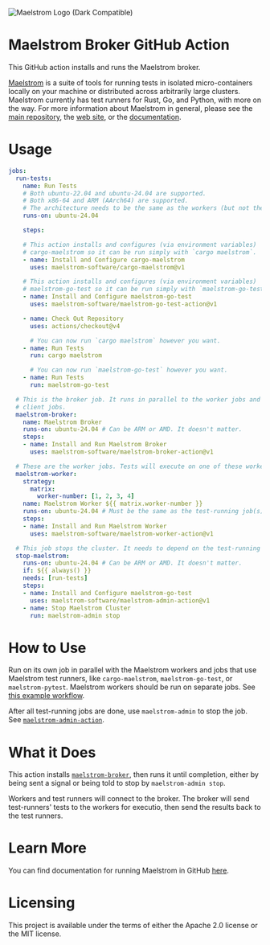 ![Maelstrom Logo (Dark Compatible)](https://github.com/maelstrom-software/maelstrom/assets/146376379/7b46a1c1-e67f-412a-b618-42f7e2c25139)

# Maelstrom Broker GitHub Action

This GitHub action installs and runs the Maelstrom broker.

[Maelstrom](https://github.com/maelstrom-software/maelstrom) is a suite of
tools for running tests in isolated micro-containers locally on your machine or
distributed across arbitrarily large clusters. Maelstrom currently has test
runners for Rust, Go, and Python, with more on the way. For more information
about Maelstrom in general, please see the [main
repository](https://github.com/maelstrom-software/maelstrom), the
[web site](https://maelstrom-software.com), or the
[documentation](https://maelstrom-software.com/doc/book/latest).

# Usage

```yml
jobs:
  run-tests:
    name: Run Tests
    # Both ubuntu-22.04 and ubuntu-24.04 are supported.
    # Both x86-64 and ARM (AArch64) are supported.
    # The architecture needs to be the same as the workers (but not the broker).
    runs-on: ubuntu-24.04

    steps:

    # This action installs and configures (via environment variables)
    # cargo-maelstrom so it can be run simply with `cargo maelstrom`.
    - name: Install and Configure cargo-maelstrom
      uses: maelstrom-software/cargo-maelstrom@v1

    # This action installs and configures (via environment variables)
    # maelstrom-go-test so it can be run simply with `maelstrom-go-test`.
    - name: Install and Configure maelstrom-go-test
      uses: maelstrom-software/maelstrom-go-test-action@v1

    - name: Check Out Repository
      uses: actions/checkout@v4

      # You can now run `cargo maelstrom` however you want.
    - name: Run Tests
      run: cargo maelstrom

      # You can now run `maelstrom-go-test` however you want.
    - name: Run Tests
      run: maelstrom-go-test

  # This is the broker job. It runs in parallel to the worker jobs and the #
  # client jobs.
  maelstrom-broker:
    name: Maelstrom Broker
    runs-on: ubuntu-24.04 # Can be ARM or AMD. It doesn't matter.
    steps:
    - name: Install and Run Maelstrom Broker
      uses: maelstrom-software/maelstrom-broker-action@v1

  # These are the worker jobs. Tests will execute on one of these workers.
  maelstrom-worker:
    strategy:
      matrix:
        worker-number: [1, 2, 3, 4]
    name: Maelstrom Worker ${{ matrix.worker-number }}
    runs-on: ubuntu-24.04 # Must be the same as the test-running job(s).
    steps:
    - name: Install and Run Maelstrom Worker
      uses: maelstrom-software/maelstrom-worker-action@v1

  # This job stops the cluster. It needs to depend on the test-running job(s).
  stop-maelstrom:
    runs-on: ubuntu-24.04 # Can be ARM or AMD. It doesn't matter.
    if: ${{ always() }}
    needs: [run-tests]
    steps:
    - name: Install and Configure maelstrom-go-test
      uses: maelstrom-software/maelstrom-admin-action@v1
    - name: Stop Maelstrom Cluster
      run: maelstrom-admin stop
```

# How to Use

Run on its own job in parallel with the Maelstrom workers and jobs that use
Maelstrom test runners, like `cargo-maelstrom`, `maelstrom-go-test`, or
`maelstrom-pytest`. Maelstrom workers should be run on separate jobs. See [this
example
workflow](https://github.com/maelstrom-software/maelstrom-examples/blob/main/.github/workflows/ci-base.yml).

After all test-running jobs are done, use `maelstrom-admin` to stop the job.
See
[`maelstrom-admin-action`](https://github.com/maelstrom-software/maelstrom-admin-action).

# What it Does

This action installs
[`maelstrom-broker`](https://maelstrom-software.com/doc/book/latest/broker.html),
then runs it until completion, either by being sent a signal or being told to
stop by `maelstrom-admin stop`.

Workers and test runners will connect to the broker. The broker will send
test-runners' tests to the workers for executio, then send the results back to
the test runners.

# Learn More

You can find documentation for running Maelstrom in GitHub
[here](https://maelstrom-software.com/doc/book/latest/github.html).

# Licensing

This project is available under the terms of either the Apache 2.0 license or the MIT license.
